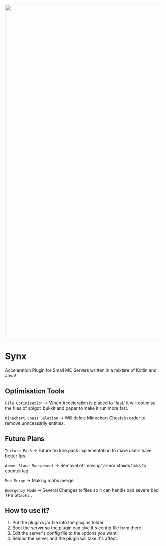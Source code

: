 <p align="center">
  <img src="https://repository-images.githubusercontent.com/570765321/7a3ac59a-e9fa-42a5-9a7f-cb66231fe028" width="1080">
</p>

# Synx
Acceleration Plugin for Small MC Servers written in a mixture of Kotlin and Java!

## Optimisation Tools
``File Optimisation`` -> When Acceleration is placed to 'fast,' it will optimise the files of spigot, bukkit and paper to make it run more fast.

``Minechart Chest Deletion`` -> Will delete Minechart Chests in order to remove unncessarily entities. 

## Future Plans
``Texture Pack`` -> Future texture pack implementation to make users have better fps.

``Armor Stand Management`` -> Removal of 'moving' armor stands ticks to counter lag .

``Mob Merge`` -> Making mobs merge.

``Emergency Mode`` -> Several Changes to files so it can handle bad severe bad TPS attacks .

## How to use it?
1) Put the plugin's jar file into the plugins folder.
2) Boot the server so the plugin can give it's config file from there.
3) Edit the server's config file to the options you want.
4) Reload the server and the plugin will take it's affect.
